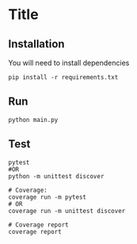 # Title

## Installation

You will need to install dependencies

```shell
pip install -r requirements.txt
```

## Run

```shell
python main.py
```


## Test

```shell
pytest
#OR
python -m unittest discover

# Coverage:
coverage run -m pytest
# OR
coverage run -m unittest discover

# Coverage report
coverage report
```